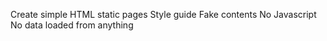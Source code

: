 Create simple HTML static pages
Style guide
Fake contents
No Javascript
No data loaded from anything
